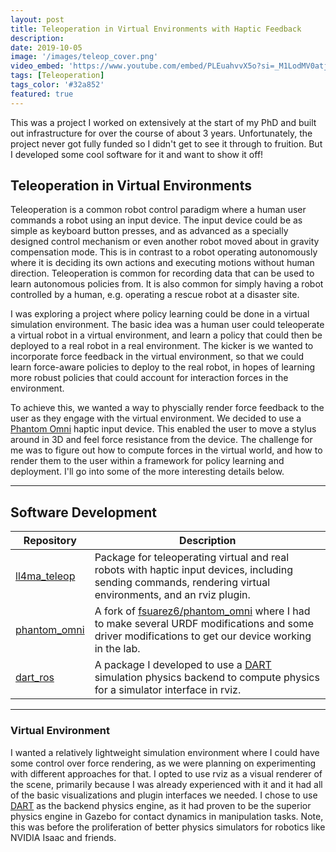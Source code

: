 ```yaml
---
layout: post
title: Teleoperation in Virtual Environments with Haptic Feedback
description: 
date: 2019-10-05
image: '/images/teleop_cover.png'
video_embed: 'https://www.youtube.com/embed/PLEuahvvX5o?si=_M1LodMV0atjzope'
tags: [Teleoperation]
tags_color: '#32a852'
featured: true
---
```


This was a project I worked on extensively at the start of my PhD and built out infrastructure for over the course of about 3 years. Unfortunately, the project never got fully funded so I didn't get to see it through to fruition. But I developed some cool software for it and want to show it off!

## Teleoperation in Virtual Environments

Teleoperation is a common robot control paradigm where a human user commands a robot using an input device. The input device could be as simple as keyboard button presses, and as advanced as a specially designed control mechanism or even another robot moved about in gravity compensation mode. This is in contrast to a robot operating autonomously where it is deciding its own actions and executing motions without human direction. Teleoperation is common for recording data that can be used to learn autonomous policies from. It is also common for simply having a robot controlled by a human, e.g. operating a rescue robot at a disaster site.

I was exploring a project where policy learning could be done in a virtual simulation environment. The basic idea was a human user could teleoperate a virtual robot in a virtual environment, and learn a policy that could then be deployed to a real robot in a real environment. The kicker is we wanted to incorporate force feedback in the virtual environment, so that we could learn force-aware policies to deploy to the real robot, in hopes of learning more robust policies that could account for interaction forces in the environment. 

To achieve this, we wanted a way to physcially render force feedback to the user as they engage with the virtual environment. We decided to use a [Phantom Omni](https://delfthapticslab.nl/device/phantom-omni/) haptic input device. This enabled the user to move a stylus around in 3D and feel force resistance from the device. The challenge for me was to figure out how to compute forces in the virtual world, and how to render them to the user within a framework for policy learning and deployment. I'll go into some of the more interesting details below.


***

## Software Development


| Repository | Description |
|------------|-------------|
| [ll4ma_teleop](https://bitbucket.org/robot-learning/ll4ma_teleop/src/master/) | Package for teleoperating virtual and real robots with haptic input devices, including sending commands, rendering virtual environments, and an rviz plugin. |
| [phantom_omni](https://bitbucket.org/robot-learning/phantom_omni/src/main/) | A fork of [fsuarez6/phantom_omni](https://github.com/fsuarez6/phantom_omni) where I had to make several URDF modifications and some driver modifications to get our device working in the lab. |
| [dart_ros](https://bitbucket.org/robot-learning/dart_ros/src/master/) | A package I developed to use a [DART](https://dartsim.github.io) simulation physics backend to compute physics for a simulator interface in rviz. |

---

### Virtual Environment

I wanted a relatively lightweight simulation environment where I could have some control over force rendering, as we were planning on experimenting with different approaches for that. I opted to use rviz as a visual renderer of the scene, primarily because I was already experienced with it and it had all of the basic visualizations and plugin interfaces we needed. I chose to use [DART](https://dartsim.github.io) as the backend physics engine, as it had proven to be the superior physics engine in Gazebo for contact dynamics in manipulation tasks. Note, this was before the proliferation of better physics simulators for robotics like NVIDIA Isaac and friends.

